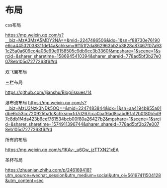 # 布局



css布局

https://mp.weixin.qq.com/s?__biz=MzA3MzA5MDY2NA==&mid=2247486506&idx=1&sn=f88730e76190e6ca44532038311de14a&chksm=9f151f2da862963bb2b3828c87467f07a931c25a0a609cc4a06e99e9158505c9db9cc3b3360f&mpshare=1&scene=1&srcid=&sharer_sharetime=1586945410394&sharer_shareid=778ad5bf3b27e0078eb105d7277263f6#rd



双飞翼布局



三栏布局

https://github.com/ljianshu/Blog/issues/14



瀑布流布局
https://mp.weixin.qq.com/s?__biz=MzU3Nzk3NDk5OQ==&mid=2247483844&idx=1&sn=aa4194b855a01dbe6c53cc720925ba1c&chksm=fd7d267cca0aaf6ad8cabd61a12b0f80b5d97c8db1f4da423b6cef761534bcb00f80a26427b2&mpshare=1&scene=1&srcid=&sharer_sharetime=1574911396744&sharer_shareid=778ad5bf3b27e0078eb105d7277263f6#rd



所有的布局

https://mp.weixin.qq.com/s/1KAv-_u6Gw_jzTTXN21xEA



圣杯布局

https://zhuanlan.zhihu.com/p/246169418?utm_source=wechat_session&utm_medium=social&utm_oi=56197411504128&utm_content=sec
